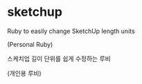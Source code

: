 # sketchup
Ruby to easily change SketchUp length units

(Personal Ruby)

스케치업 길이 단위를 쉽게 수정하는 루비

(개인용 루비)
